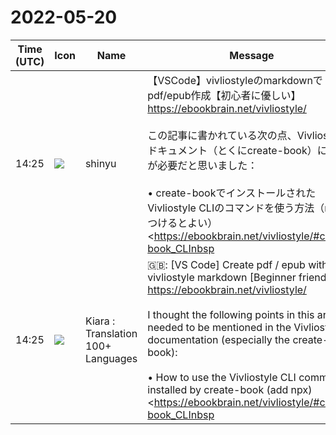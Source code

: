 # 2022-05-20

|Time (UTC)|Icon|Name|Message|
|---|---|---|---|
|14:25|![](https://avatars.slack-edge.com/2018-04-27/354445776386_e258f5ed5ba887b08668_72.jpg)|shinyu|【VSCode】vivliostyleのmarkdownでpdf/epub作成【初心者に優しい】<br><https://ebookbrain.net/vivliostyle/><br><br>この記事に書かれている次の点、Vivliostyleのドキュメント（とくにcreate-book）に記載が必要だと思いました：<br><br>• create-bookでインストールされたVivliostyle CLIのコマンドを使う方法（npxをつけるとよい）　 <https://ebookbrain.net/vivliostyle/#create-book_CLInbsp|create-book と CLI の関係><br>• .gitignore ファイルが必要なこと 　 <https://ebookbrain.net/vivliostyle/#vivliostyle_command_not_found|vivliostyle: command not found><br>また、次のエラーについて書かれているのがよくわからず気になりました：<br>• <https://ebookbrain.net/vivliostyle/#_Error_Cannot_set_property_8216end8217_of_null|✖️ Error: Cannot set property ‘end’ of null><br><blockquote>mdファイルの中身がおかしいとこけるようです。</blockquote><br><blockquote>電子書籍作成のために、vivliostyleの覚書です。現在は簡単に導入できます。他にも色々と試したので、そのうち加筆します。技術同人誌のまとめ記事はこちらです。vivliostyleのVSCodeで環境構築vivliostyleのインスト</blockquote>|
|14:25|![](https://avatars.slack-edge.com/2021-08-02/2324149410423_2aa7423c4133ecb9f168_72.png)|Kiara : Translation 100+ Languages|🇬🇧: [VS Code] Create pdf / epub with vivliostyle markdown [Beginner friendly]<br><https://ebookbrain.net/vivliostyle/><br><br>I thought the following points in this article needed to be mentioned in the Vivliostyle documentation (especially the create-book):<br><br>• How to use the Vivliostyle CLI command installed by create-book (add npx) <https://ebookbrain.net/vivliostyle/#create-book_CLInbsp | Relationship between create-book and CLI><br>• A .gitignore file is required <https://ebookbrain.net/vivliostyle/#vivliostyle_command_not_found | vivliostyle: command not found><br>Also, I was curious because I didn't understand what was written about the following error:<br>• <https://ebookbrain.net/vivliostyle/#_Error_Cannot_set_property_8216end8217_of_null |: heavy_multiplication_x: Error: Cannot set property ‘end’ of null><br>&amp; gt; It seems that the contents of the md file are strange.<br>|
